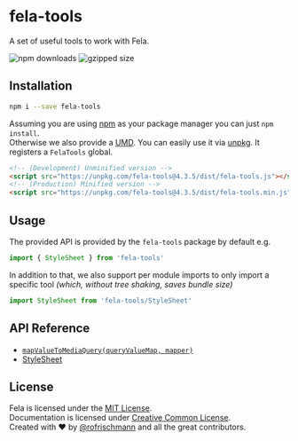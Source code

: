 # fela-tools

A set of useful tools to work with Fela.

<img alt="npm downloads" src="https://img.shields.io/npm/dm/fela-tools.svg"> <img alt="gzipped size" src="https://img.shields.io/badge/gzipped-0.53kb-brightgreen.svg">

## Installation
```sh
npm i --save fela-tools
```
Assuming you are using [npm](https://www.npmjs.com) as your package manager you can just `npm install`.<br>
Otherwise we also provide a [UMD](https://github.com/umdjs/umd). You can easily use it via [unpkg](https://unpkg.com/). It registers a  `FelaTools` global.
```HTML
<!-- (Development) Unminified version -->
<script src="https://unpkg.com/fela-tools@4.3.5/dist/fela-tools.js"></script>
<!-- (Production) Minified version -->
<script src="https://unpkg.com/fela-tools@4.3.5/dist/fela-tools.min.js"></script>
```

## Usage
The provided API is provided by the `fela-tools` package by default e.g.

```javascript
import { StyleSheet } from 'fela-tools'
```

In addition to that, we also support per module imports to only import a specific tool *(which, without tree shaking, saves bundle size)*

```javascript
import StyleSheet from 'fela-tools/StyleSheet'
```

## API Reference

* [`mapValueToMediaQuery(queryValueMap, mapper)`](docs/mapValueToMediaQuery.md)
* [StyleSheet](docs/StyleSheet.md)

## License
Fela is licensed under the [MIT License](http://opensource.org/licenses/MIT).<br>
Documentation is licensed under [Creative Common License](http://creativecommons.org/licenses/by/4.0/).<br>
Created with ♥ by [@rofrischmann](http://rofrischmann.de) and all the great contributors.
